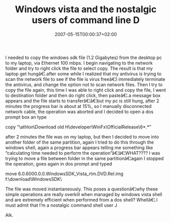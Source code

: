 ﻿---
title: "Windows vista and the nostalgic users of command line D"
description: ""
date: 2007-05-15T00:00:37+02:00
draft: false
tags: [General]
categories: [General]
---
I needed to copy the windows sdk file (1.2 Gigabytes) from the desktop pc to my laptop, via Ethernet 100 mbps. I begin navigating to the network folder and try to right click the file to select copy. The result is that my laptop get hungâ€¦.after some while I realized that my antivirus is trying to scan the network file to see if the file is virus freeâ€¦I immediately terminate the antivirus, and change the option not to scan network files. Then I try to copy the file again, this time I was able to right click and copy the file, I went to destination folder and then do right click, then pasteâ€¦.a message box appears and the file starts to transferâ€¦â€¦but my pc is still hung, after 2 minutes the progress bar is about at 15%, so I manually disconnected network cable, the operation was aborted and I decided to open a dos prompt box an type

copy “\\athlon\Download old H\developer\WinFx\OfficialRelease\6\*.\*”

after 2 minutes the file was on my laptop, but then I decided to move into another folder of the same partition, again I tried to do this through the windows shell, again a progress bar appears telling me something like “calculating time needed to perform the operation”â€¦â€¦WHAT???? I was trying to move a file between folder in the same partitionâ€¦again I stopped the operation, goes again in dos prompt and typed

move 6.0.6000.0.0.WindowsSDK\_Vista\_rtm.DVD.Rel.img f:\download\WindowsSDK\

The file was moved instantaneously. This poses a questionâ€¦why these simple operations are really overkill when managed by windows vista shell and are extremely efficient when performed from a dos shell? Whellâ€¦.I must admit that I’m a nostalgic command shell user J

Alk.
